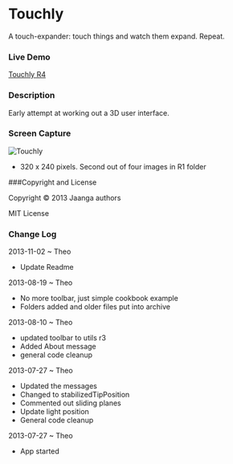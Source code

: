 Touchly
=======
A touch-expander: touch things and watch them expand. Repeat.


### Live Demo

[Touchly R4](http://jaanga.github.io/gestification/cookbook/touchly/r4/touchly.html)


### Description
Early attempt at working out a 3D user interface.

### Screen Capture

![Touchly](http://jaanga.github.io/gestification/cookbook/touchly/r4/touchly-screen-grab-320x240.png)

* 320 x 240 pixels. Second out of four images in R1 folder

###Copyright and License

Copyright &copy; 2013 Jaanga authors

MIT License

### Change Log

2013-11-02 ~ Theo

* Update Readme

2013-08-19 ~ Theo

* No more toolbar, just simple cookbook example
* Folders added and older files put into archive

2013-08-10 ~ Theo

* updated toolbar to utils r3
* Added About message
* general code cleanup

2013-07-27 ~ Theo

* Updated the messages
* Changed to stabilizedTipPosition
* Commented out sliding planes
* Update light position
* General code cleanup

2013-07-27 ~ Theo

* App started


